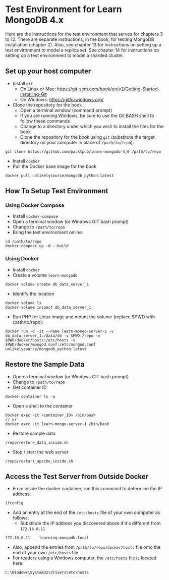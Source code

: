 # Test Environment for Learn MongoDB 4.x

Here are the instructions for the test environment that serves for chapters 3 to 12. There are separate instructions, in the book, for testing MongoDB installation (chapter 2). Also, see chapter 13 for instructions on setting up a test environment to model a replica set. See chapter 14 for instructions on setting up a test environment to model a sharded cluster.

## Set up your host computer
* Install `git`
  * On Linux or Mac: https://git-scm.com/book/en/v2/Getting-Started-Installing-Git
  * On Windows: https://gitforwindows.org/
* Clone the repository for the book
  * Open a terminal window (command prompt)
  * If you are running Windows, be sure to use the Git BASH shell to follow these commands
  * Change to a directory under which you wish to install the files for the book
  * Clone the repository for the book using `git` (substitute the target directory on your computer in place of `/path/to/repo`):
```
git clone https://github.com/packtpub/learn-mongodb-4_0 /path/to/repo
```
* Install `docker`
* Pull the Docker base image for the book
```
docker pull unlikelysource/mongodb_python:latest
```


## How To Setup Test Environment
### Using Docker Compose
* Install `docker-compose`
* Open a terminal window (or Windows GIT bash prompt)
* Change to `/path/to/repo`
* Bring the test environment online:
```
cd /path/to/repo
docker-compose up -d --build
```

### Using Docker
* Install `docker`
* Create a volume `learn-mongodb`
```
docker volume create db_data_server_1
```
* Identify the location
```
docker volume ls
docker volume inspect db_data_server_1
```
* Run PHP for Linux image and mount the volume (replace $PWD with /path/to/repo):
```
docker run -d -it --name learn-mongo-server-1 -v db_data_server_1:/data/db -v $PWD:/repo -v $PWD/docker/hosts:/etc/hosts -v $PWD/docker/mongod.conf:/etc/mongod.conf unlikelysource/mongodb_python:latest
```

## Restore the Sample Data
* Open a terminal window (or Windows GIT bash prompt)
* Change to `/path/to/repo`
* Get container ID
```
docker container ls -a
```
* Open a shell to the container
```
docker exec -it <container_ID> /bin/bash
// or
docker exec -it learn-mongo-server-1 /bin/bash
```
* Restore sample data
```
/repo/restore_data_inside.sh
```
* Stop / start the web server
```
/repo/restart_apache_inside.sh
```

## Access the Test Server from Outside Docker
* From inside the docker container, run this command to determine the IP address:
```
ifconfig
```
* Add an entry at the end of the `/etc/hosts` file of your own computer as follows:
  * Substitute the IP address you discovered above if it's different from `172.16.0.11`
```
172.16.0.11    learning.mongodb.local
```
* Also, append the entries from `/path/to/repo/docker/hosts` file onto the end of your own `/etc/hosts` file
* For readers using a Windows computer, the `/etc/hosts` file is located here:
```
C:\Windows\System32\drivers\etc\hosts
```
